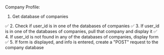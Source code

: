 Company Profile:

1. Get database of companies

✅
2. Check if user_id is in one of the databases of companies
✅
3. If user_id is in one of the databases of companies, pull that company and display it 
✅
4. If user_id is not found in any of the databases of companies, display form 
✅
5. If form is displayed, and info is entered, create a "POST" request to the company database

